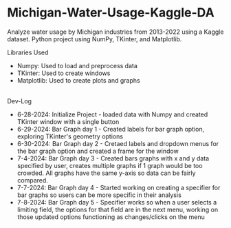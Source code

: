 # Michigan-Water-Usage-Kaggle-DA
Analyze water usage by Michigan industries from 2013-2022 using a Kaggle dataset. Python project using NumPy, TKinter, and Matplotlib.

Libraries Used
<ul>
    <li>Numpy: Used to load and preprocess data</li>
    <li>TKinter: Used to create windows</li>
    <li>Matplotlib: Used to create plots and graphs</li>
</ul>
<br>
Dev-Log
<ul>
    <li>6-28-2024: Initialize Project - loaded data with Numpy and created TKinter window with a single button</li>
    <li>6-29-2024: Bar Graph day 1 - Created labels for bar graph option, exploring TKinter's geometry options</li>
    <li>6-30-2024: Bar Graph day 2 - Cretaed labels and dropdown menus for the bar graph option and created a frame for the window</li>
    <li>7-4-2024: Bar Graph day 3 - Created bars graphs with x and y data specified by user, creates multiple graphs if 1 graph would be too crowded. All graphs have the same y-axis so data can be fairly compared.</li>
    <li>7-7-2024: Bar Graph day 4 - Started working on creating a specifier for bar graphs so users can be more specific in their analysis</li>
    <li>7-8-2024: Bar Graph day 5 - Specifier works so when a user selects a limiting field, the options for that field are in the next menu, working on those updated options functioning as changes/clicks on the menu</li>
</ul>
